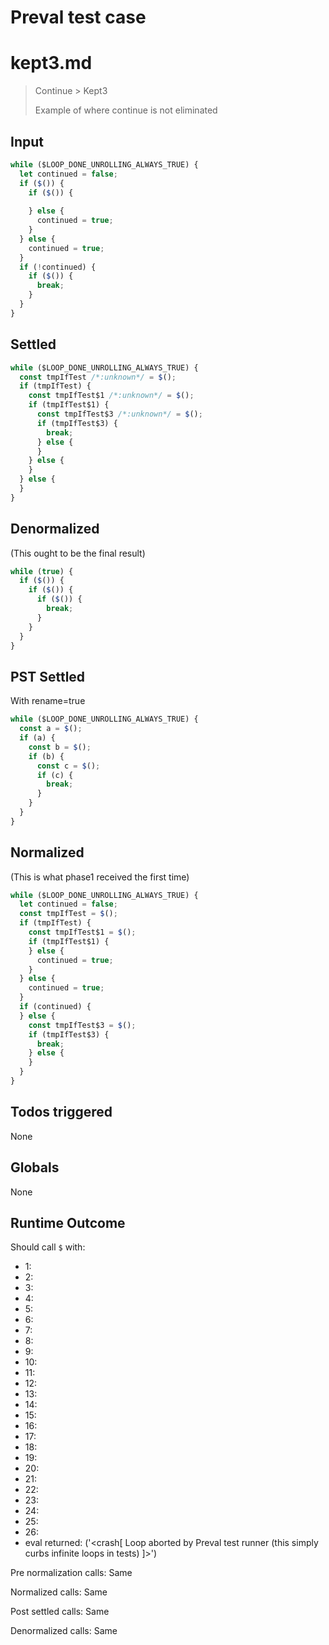 # Preval test case

# kept3.md

> Continue > Kept3
>
> Example of where continue is not eliminated

## Input

`````js filename=intro
while ($LOOP_DONE_UNROLLING_ALWAYS_TRUE) {
  let continued = false;
  if ($()) {
    if ($()) {
      
    } else {
      continued = true;
    }
  } else {
    continued = true;
  }
  if (!continued) {
    if ($()) {
      break;
    }
  }
}
`````


## Settled


`````js filename=intro
while ($LOOP_DONE_UNROLLING_ALWAYS_TRUE) {
  const tmpIfTest /*:unknown*/ = $();
  if (tmpIfTest) {
    const tmpIfTest$1 /*:unknown*/ = $();
    if (tmpIfTest$1) {
      const tmpIfTest$3 /*:unknown*/ = $();
      if (tmpIfTest$3) {
        break;
      } else {
      }
    } else {
    }
  } else {
  }
}
`````


## Denormalized
(This ought to be the final result)

`````js filename=intro
while (true) {
  if ($()) {
    if ($()) {
      if ($()) {
        break;
      }
    }
  }
}
`````


## PST Settled
With rename=true

`````js filename=intro
while ($LOOP_DONE_UNROLLING_ALWAYS_TRUE) {
  const a = $();
  if (a) {
    const b = $();
    if (b) {
      const c = $();
      if (c) {
        break;
      }
    }
  }
}
`````


## Normalized
(This is what phase1 received the first time)

`````js filename=intro
while ($LOOP_DONE_UNROLLING_ALWAYS_TRUE) {
  let continued = false;
  const tmpIfTest = $();
  if (tmpIfTest) {
    const tmpIfTest$1 = $();
    if (tmpIfTest$1) {
    } else {
      continued = true;
    }
  } else {
    continued = true;
  }
  if (continued) {
  } else {
    const tmpIfTest$3 = $();
    if (tmpIfTest$3) {
      break;
    } else {
    }
  }
}
`````


## Todos triggered


None


## Globals


None


## Runtime Outcome


Should call `$` with:
 - 1: 
 - 2: 
 - 3: 
 - 4: 
 - 5: 
 - 6: 
 - 7: 
 - 8: 
 - 9: 
 - 10: 
 - 11: 
 - 12: 
 - 13: 
 - 14: 
 - 15: 
 - 16: 
 - 17: 
 - 18: 
 - 19: 
 - 20: 
 - 21: 
 - 22: 
 - 23: 
 - 24: 
 - 25: 
 - 26: 
 - eval returned: ('<crash[ Loop aborted by Preval test runner (this simply curbs infinite loops in tests) ]>')

Pre normalization calls: Same

Normalized calls: Same

Post settled calls: Same

Denormalized calls: Same
